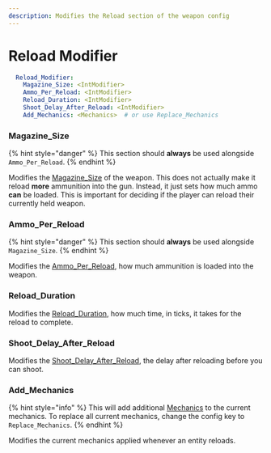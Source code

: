 ```yaml
---
description: Modifies the Reload section of the weapon config
---
```


# Reload Modifier

```yaml
  Reload_Modifier:
    Magazine_Size: <IntModifier>
    Ammo_Per_Reload: <IntModifier>
    Reload_Duration: <IntModifier>
    Shoot_Delay_After_Reload: <IntModifier>
    Add_Mechanics: <Mechanics>  # or use Replace_Mechanics
```

### Magazine\_Size

{% hint style="danger" %}
This section should **always** be used alongside `Ammo_Per_Reload`.
{% endhint %}

Modifies the [Magazine\_Size](https://app.gitbook.com/s/nwFaVZ2SN7YPdxsP5G6f/weapon-modules/reload#magazine\_size "mention") of the weapon. This does not actually make it reload **more** ammunition into the gun. Instead, it just sets how much ammo **can** be loaded. This is important for deciding if the player can reload their currently held weapon.

### Ammo\_Per\_Reload

{% hint style="danger" %}
This section should **always** be used alongside `Magazine_Size`.
{% endhint %}

Modifies the [Ammo\_Per\_Reload](https://app.gitbook.com/s/nwFaVZ2SN7YPdxsP5G6f/weapon-modules/reload#ammo\_per\_reload "mention"), how much ammunition is loaded into the weapon.

### Reload\_Duration

Modifies the [Reload\_Duration](https://app.gitbook.com/s/nwFaVZ2SN7YPdxsP5G6f/weapon-modules/reload#reload\_duration "mention"), how much time, in ticks, it takes for the reload to complete.&#x20;

### Shoot\_Delay\_After\_Reload

Modifies the [Shoot\_Delay\_After\_Reload](https://app.gitbook.com/s/nwFaVZ2SN7YPdxsP5G6f/weapon-modules/reload#shoot\_delay\_after\_reload "mention"), the delay after reloading before you can shoot.&#x20;

### Add\_Mechanics

{% hint style="info" %}
This will add additional [Mechanics](https://app.gitbook.com/o/MgHAZkcfIhs3YcmBjk2r/s/hz7yMxlL81NxAT44nraH/ "mention") to the current mechanics. To replace all current mechanics, change the config key to `Replace_Mechanics`.&#x20;
{% endhint %}

Modifies the current mechanics applied whenever an entity reloads.
